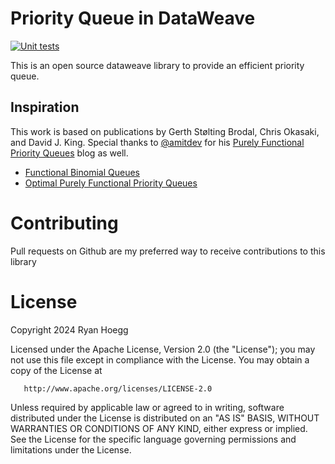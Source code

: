 # Priority Queue in DataWeave
[![Unit tests](https://github.com/hoeggsoftware/dw-ext-pq/actions/workflows/maven.yml/badge.svg)](https://github.com/hoeggsoftware/dw-ext-pq/actions/workflows/maven.yml)

This is an open source dataweave library to provide an efficient priority queue.

## Inspiration
This work is based on publications by Gerth Stølting Brodal, Chris Okasaki, and David J. King.  Special thanks to [@amitdev](https://github.com/amitdev) for his [Purely Functional Priority Queues](https://amitdev.github.io/posts/2014-03-06-priority-queue/) blog as well.

* [Functional Binomial Queues](https://www.cs.cornell.edu/courses/cs312/2005fa/hw/binomial-queues.pdf)
* [Optimal Purely Functional Priority Queues](https://www.brics.dk/RS/96/37/BRICS-RS-96-37.pdf)

# Contributing

Pull requests on Github are my preferred way to receive contributions to this library

# License

Copyright 2024 Ryan Hoegg

   Licensed under the Apache License, Version 2.0 (the "License");
   you may not use this file except in compliance with the License.
   You may obtain a copy of the License at

       http://www.apache.org/licenses/LICENSE-2.0

   Unless required by applicable law or agreed to in writing, software
   distributed under the License is distributed on an "AS IS" BASIS,
   WITHOUT WARRANTIES OR CONDITIONS OF ANY KIND, either express or implied.
   See the License for the specific language governing permissions and
   limitations under the License.
